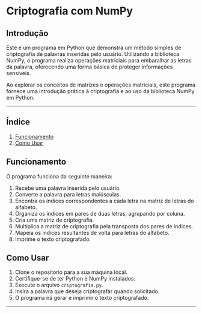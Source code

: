 # Criptografia com NumPy

## Introdução

Este é um programa em Python que demonstra um método simples de criptografia de palavras inseridas pelo usuário. Utilizando a biblioteca NumPy, o programa realiza operações matriciais para embaralhar as letras da palavra, oferecendo uma forma básica de proteger informações sensíveis.

Ao explorar os conceitos de matrizes e operações matriciais, este programa fornece uma introdução prática à criptografia e ao uso da biblioteca NumPy em Python.

---
## Índice

1. [Funcionamento](#funcionamento)
2. [Como Usar](#como-usar)

## Funcionamento <a name="funcionamento"></a>

O programa funciona da seguinte maneira:

1. Recebe uma palavra inserida pelo usuário.
2. Converte a palavra para letras maiúsculas.
3. Encontra os índices correspondentes a cada letra na matriz de letras do alfabeto.
4. Organiza os índices em pares de duas letras, agrupando por coluna.
5. Cria uma matriz de criptografia.
6. Multiplica a matriz de criptografia pela transposta dos pares de índices.
7. Mapeia os índices resultantes de volta para letras do alfabeto.
8. Imprime o texto criptografado.

## Como Usar <a name="como-usar"></a>

1. Clone o repositório para a sua máquina local.
2. Certifique-se de ter Python e NumPy instalados.
3. Execute o arquivo `criptografia.py`.
4. Insira a palavra que deseja criptografar quando solicitado.
5. O programa irá gerar e imprimir o texto criptografado.


---
